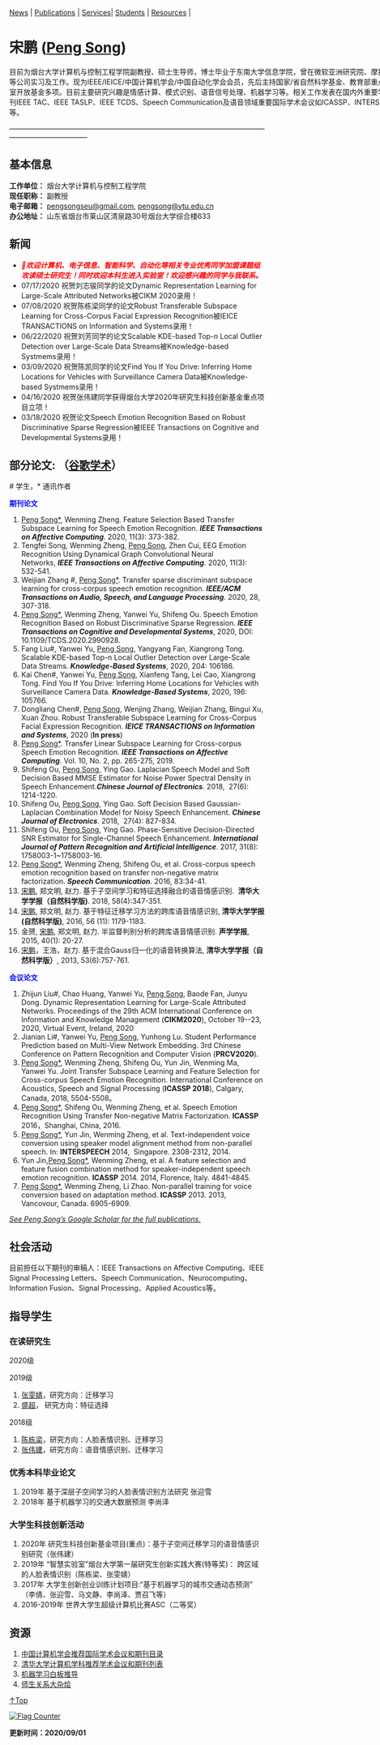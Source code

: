 <span id = "Top"> </span>
 [News](#News) | [Publications](#Publications)  | [Services](#Services)| [Students](#Students) | [Resources](#Resources) |
# 宋鹏 (<a href="/index-en.html">Peng Song</a>)  

<p style="width:970px;">
    <img src="/peng.jpg" align="right" width="180" hspace="5" vspace="5">
目前为烟台大学计算机与控制工程学院副教授、硕士生导师，博士毕业于东南大学信息学院，曾在微软亚洲研究院、摩托罗拉等公司实习及工作。现为IEEE/IEICE/中国计算机学会/中国自动化学会会员，先后主持国家/省自然科学基金、教育部重点实验室开放基金多项。目前主要研究兴趣是情感计算、模式识别、语音信号处理、机器学习等。相关工作发表在国内外重要学术期刊IEEE TAC、IEEE TASLP、IEEE TCDS、Speech Communication及语音领域重要国际学术会议如ICASSP、INTERSPEECH等。
</p>

———————————————————————————————————————————————

## 基本信息
**工作单位：** 烟台大学计算机与控制工程学院   
**现任职称：** 副教授   
**电子邮箱：** pengsongseu@gmail.com, pengsong@ytu.edu.cn   
**办公地址：** 山东省烟台市莱山区清泉路30号烟台大学综合楼633

<span id = "News"> </span>
## **新闻**
* <span style="color:red;">***🎈欢迎计算机、电子信息、智能科学、自动化等相关专业优秀同学加盟课题组攻读硕士研究生！同时欢迎本科生进入实验室！欢迎感兴趣的同学与我联系。***</span>
* 07/17/2020 祝贺刘志骏同学的论文Dynamic Representation Learning for Large-Scale Attributed Networks被CIKM 2020录用！
* 07/08/2020 祝贺陈栋梁同学的论文Robust Transferable Subspace Learning for Cross-Corpus Facial Expression Recognition被IEICE TRANSACTIONS on Information and Systems录用！
* 06/22/2020 祝贺刘芳同学的论文Scalable KDE-based Top-n Local Outlier Detection over Large-Scale Data Streams被Knowledge-based Systmems录用！
* 03/09/2020 祝贺陈凯同学的论文Find You If You Drive: Inferring Home Locations for Vehicles with Surveillance Camera Data被Knowledge-based Systmems录用！	
* 04/16/2020 祝贺张伟建同学获得烟台大学2020年研究生科技创新基金重点项目立项！
* 03/18/2020 祝贺论文Speech Emotion Recognition Based on Robust Discriminative Sparse Regression被IEEE Transactions on Cognitive and Developmental Systems录用！

<span id = "Publications"> </span>
## **部分论文:** （<a href="https://scholar.google.com/citations?user=6zxeFQIAAAAJ&hl=zh-TW">谷歌学术</a>） 
\# 学生，\* 通讯作者

<span style="color:blue;">**期刊论文**</span>
1. <u>Peng Song*</u>, Wenming Zheng. Feature Selection Based Transfer Subspace Learning for Speech Emotion Recognition. ***IEEE Transactions on Affective Computing***. 2020, 11(3): 373-382.
2020. Tengfei Song, Wenming Zheng, <u>Peng Song</u>, Zhen Cui, EEG Emotion Recognition Using Dynamical Graph Convolutional Neural Networks, ***IEEE Transactions on Affective Computing***. 2020, 11(3): 532-541.
2020. Weijian Zhang #, <u>Peng Song*</u>. Transfer sparse discriminant subspace learning for cross-corpus speech emotion recognition. ***IEEE/ACM Transactions on Audio, Speech, and Language Processing***. 2020, 28, 307-318.
2020. <u>Peng Song*</u>, Wenming Zheng, Yanwei Yu, Shifeng Ou. Speech Emotion Recognition Based on Robust Discriminative Sparse Regression. ***IEEE Transactions on Cognitive and Developmental Systems***, 2020, DOI: 10.1109/TCDS.2020.2990928.
2020. Fang Liu#, Yanwei Yu, <u>Peng Song</u>, Yangyang Fan, Xiangrong Tong. Scalable KDE-based Top-n Local Outlier Detection over Large-Scale Data Streams. ***Knowledge-Based Systems***, 2020, 204: 106186.
2020. Kai Chen#, Yanwei Yu, <u>Peng Song</u>, Xianfeng Tang, Lei Cao, Xiangrong Tong. Find You If You Drive: Inferring Home Locations for Vehicles with Surveillance Camera Data. ***Knowledge-Based Systems***, 2020, 196: 105766.
2020. Dongliang Chen#, <u>Peng Song</u>, Wenjing Zhang, Weijian Zhang, Bingui Xu, Xuan Zhou. Robust Transferable Subspace Learning for Cross-Corpus Facial Expression Recognition. ***IEICE TRANSACTIONS on Information and Systems***, 2020 (**In press**)  
2019. <u>Peng Song*</u>. Transfer Linear Subspace Learning for Cross-corpus Speech Emotion Recognition.  ***IEEE Transactions on Affective Computing***. Vol. 10, No. 2, pp. 265-275, 2019.
2018. Shifeng Ou, <u>Peng Song</u>, Ying Gao. Laplacian Speech Model and Soft Decision Based MMSE Estimator for Noise Power Spectral Density in Speech Enhancement.***Chinese Journal of Electronics***. 2018,  27(6): 1214-1220.
2018. Shifeng Ou, <u>Peng Song</u>, Ying Gao. Soft Decision Based Gaussian-Laplacian Combination Model for Noisy Speech Enhancement. ***Chinese Journal of Electronics***. 2018,  27(4): 827-834.
2017. Shifeng Ou, <u>Peng Song</u>, Ying Gao. Phase-Sensitive Decision-Directed SNR Estimator for Single-Channel Speech Enhancement. ***International Journal of Pattern Recognition and Artificial Intelligence***. 2017, 31(8): 1758003-1~1758003-16. 
2016. <u>Peng Song*</u>, Wenming Zheng, Shifeng Ou, et al. Cross-corpus speech emotion recognition based on transfer non-negative matrix factorization. ***Speech Communication***. 2016, 83:34-41. 
2018. <u>宋鹏</u>, 郑文明, 赵力. 基于子空间学习和特征选择融合的语音情感识别.  **清华大学学报（自然科学版)**. 2018, 58(4):347-351.
2016. <u>宋鹏</u>, 郑文明, 赵力. 基于特征迁移学习方法的跨库语音情感识别, **清华大学学报(自然科学版)**,  2016, 56 (11): 1179-1183.
2015. 金赟, <u>宋鹏</u>, 郑文明, 赵力. 半监督判别分析的跨库语音情感识别. **声学学报**, 2015, 40(1): 20-27. 
2013. <u>宋鹏</u>，王浩，赵力. 基于混合Gauss归一化的语音转换算法, **清华大学学报（自然科学版）**, 2013, 53(6):757-761. 

<span style="color:blue;">**会议论文**</span>
1. Zhijun Liu#, Chao Huang, Yanwei Yu, <u>Peng Song</u>, Baode Fan, Junyu Dong. Dynamic Representation Learning for Large-Scale Attributed Networks. Proceedings of the 29th ACM International Conference on Information and Knowledge Management (**CIKM2020**), October 19--23, 2020, Virtual Event, Ireland, 2020
2020. Jianian Li#, Yanwei Yu, <u>Peng Song</u>, Yunhong Lu. Student Performance Prediction based on Multi-View Network Embedding. 3rd Chinese Conference on Pattern Recognition and Computer Vision (**PRCV2020**). 
2018. <u>Peng Song*</u>, Wenming Zheng, Shifeng Ou, Yun Jin, Wenming Ma, Yanwei Yu. Joint Transfer Subspace Learning and Feature Selection for Cross-corpus Speech Emotion Recognition.  International Conference on Acoustics, Speech and Signal Processing (**ICASSP 2018**), Calgary, Canada, 2018, 5504-5508。
2016. <u>Peng Song*</u>, Shifeng Ou, Wenming Zheng, et al. Speech Emotion Recognition Using Transfer Non-negative Matrix Factorization. **ICASSP** 2016，Shanghai, China, 2016. 
2014. <u>Peng Song*</u>, Yun Jin, Wenming Zheng, et al. Text-independent voice conversion using speaker model alignment method from non-parallel speech. In: **INTERSPEECH** 2014,  Singapore. 2308-2312, 2014. 
2014. Yun Jin,<u>Peng Song*</u>, Wenming Zheng, et al. A feature selection and feature fusion combination method for speaker-independent speech emotion recognition. **ICASSP** 2014. 2014, Florence, Italy. 4841-4845.
2013. <u>Peng Song*</u>, Wenming Zheng, Li Zhao. Non-parallel training for voice conversion based on adaptation method. **ICASSP** 2013. 2013, Vancovour, Canada. 6905-6909.

[*See Peng Song’s Google Scholar for the full publications.*](https://scholar.google.com/citations?user=6zxeFQIAAAAJ&hl=zh-TW)  


<span id = "Services"> </span>
## **社会活动**
目前担任以下期刊的审稿人：IEEE Transactions on Affective Computing、IEEE Signal Processing Letters、Speech Communication、Neurocomputing、Information Fusion、Signal Processing、Applied Acoustics等。

<span id = "Students"> </span>
## **指导学生**
### **在读研究生**
2020级

2019级
1. [张雯婧]()，研究方向：迁移学习
2. [盛超]()， 研究方向：特征选择

2018级
1. [陈栋梁]()，研究方向：人脸表情识别、迁移学习
2. [张伟建]()，研究方向：语音情感识别、迁移学习

### **优秀本科毕业论文**
1. 2019年 基于深层子空间学习的人脸表情识别方法研究 张迎雪
2. 2018年 基于机器学习的交通大数据预测   李尚泽

### **大学生科技创新活动**
1. 2020年 研究生科技创新基金项目(重点)：基于子空间迁移学习的语音情感识别研究（张伟建）
2. 2019年 “智慧实验室”烟台大学第一届研究生创新实践大赛(特等奖)： 跨区域的人脸表情识别（陈栋梁、张雯婧）
3. 2017年 大学生创新创业训练计划项目:“基于机器学习的城市交通动态预测” （李倩、张迎雪、马文静、李尚泽、贾召飞等）
4. 2016-2019年 世界大学生超级计算机比赛ASC（二等奖）

<span id = "Resources"> </span>
## **资源**
1. [中国计算机学会推荐国际学术会议和期刊目录](https://www.ccf.org.cn/c/2019-04-25/663625.shtml)
2. [清华大学计算机学科推荐学术会议和期刊列表](https://dsc.jnu.edu.cn/56/e9/c15581a415465/page.htm)
3. [机器学习白板推导](https://space.bilibili.com/97068901?from=search&seid=6239692258513089842)
4. [师生关系大杂烩](https://frostliu.github.io/discussions)

[↑Top](#Top)

<a href="https://info.flagcounter.com/B3Rj"><img src="https://s11.flagcounter.com/map/B3Rj/size_s/txt_000000/border_CCCCCC/pageviews_0/viewers_0/flags_0/" alt="Flag Counter" border="0"></a>

**更新时间：2020/09/01**

